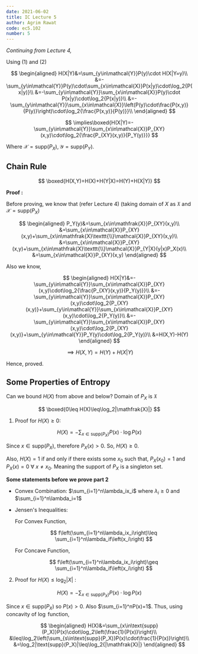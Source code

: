 ```yaml
---
date: 2021-06-02
title: IC Lecture 5
author: Agrim Rawat
code: ec5.102
number: 5
---
```


*Continuing from Lecture 4,*

Using (1) and (2)

$$
\begin{aligned}
H(X|Y)&=\sum_{y\in\mathcal{Y}}P(y)\cdot H(X|Y=y)\\
&=-\sum_{y\in\mathcal{Y}}P(y)\cdot\sum_{x\in\mathcal{X}}P(x|y)\cdot\log_2{P(x|y)}\\
&=-\sum_{y\in\mathcal{Y}}\sum_{x\in\mathcal{X}}P(y)\cdot P(x|y)\cdot\log_2{P(x|y)}\\
&=-\sum_{y\in\mathcal{Y}}\sum_{x\in\mathcal{X}}\left(P(y)\cdot\frac{P(x,y)}{P(y)}\right)\cdot\log_2{\frac{P(x,y)}{P(y)}}\\
\end{aligned}
$$

$$
\implies\boxed{H(X|Y)=-\sum_{y\in\mathcal{Y}}\sum_{x\in\mathcal{X}}P_{XY}(x,y)\cdot\log_2{\frac{P_{XY}(x,y)}{P_Y(y)}}}
$$

Where $\mathcal{X}=\text{supp}(P_X),\mathcal{Y}=\text{supp}(P_Y)$.

## Chain Rule

$$
\boxed{H(X,Y)=H(X)+H(Y|X)=H(Y)+H(X|Y)}
$$

**Proof :**

Before proving, we know that (refer Lecture 4) (taking domain of $X$ as $\mathfrak{X}$ and $\mathcal{X}=\text{supp}(P_X)$

$$
\begin{aligned}
P_Y(y)&=\sum_{x\in\mathfrak{X}}P_{XY}(x,y)\\
&=\sum_{x\in\mathcal{X}}P_{XY}(x,y)+\sum_{x\in\mathfrak{X}\texttt{\\}\mathcal{X}}P_{XY}(x,y)\\
&=\sum_{x\in\mathcal{X}}P_{XY}(x,y)+\sum_{x\in\mathfrak{X}\texttt{\\}\mathcal{X}}P_{Y|X}(y|x)P_X(x)\\
&=\sum_{x\in\mathcal{X}}P_{XY}(x,y)
\end{aligned}
$$

Also we know,

$$
\begin{aligned}
H(X|Y)&=-\sum_{y\in\mathcal{Y}}\sum_{x\in\mathcal{X}}P_{XY}(x,y)\cdot\log_2{\frac{P_{XY}(x,y)}{P_Y(y)}}\\
&=-\sum_{y\in\mathcal{Y}}\sum_{x\in\mathcal{X}}P_{XY}(x,y)\cdot\log_2{P_{XY}(x,y)}+\sum_{y\in\mathcal{Y}}\sum_{x\in\mathcal{X}}P_{XY}(x,y)\cdot\log_2{P_Y(y)}\\
&=-\sum_{y\in\mathcal{Y}}\sum_{x\in\mathcal{X}}P_{XY}(x,y)\cdot\log_2{P_{XY}(x,y)}+\sum_{y\in\mathcal{Y}}P_Y(y)\cdot\log_2{P_Y(y)}\\
&=H(X,Y)-H(Y)
\end{aligned}
$$

$$
\implies H(X,Y)=H(Y)+H(X|Y)
$$

Hence, proved.

## Some Properties of Entropy

Can we bound $H(X)$ from above and below? Domain of $P_X$ is $\mathfrak{X}$

$$
\boxed{0\leq H(X)\leq\log_2|\mathfrak{X}|}
$$

1.  Proof for $H(X)\geq 0$:

$$
H(X)=-\sum_{x\in\text{supp}(P_X)}P(x)\cdot\log{P(x)}
$$

Since $x\in\text{supp}(P_X)$, therefore $P_X(x)>0$. So, $H(X)\geq 0$.

Also, $H(X)=1$ if and only if there exists some $x_0$ such that, $P_X(x_0)=1$ and $P_X(x)=0\ \forall\ x\neq x_0$. Meaning the support of $P_X$ is a singleton set.

**Some statements before we prove part 2**

- Convex Combination: $\sum_{i=1}^n\lambda_ix_i$ where $\lambda_i\geq0$ and $\sum_{i=1}^n\lambda_i=1$

- Jensen's Inequalities:

	For Convex Function,

	$$
	f\left(\sum_{i=1}^n\lambda_ix_i\right)\leq \sum_{i=1}^n\lambda_if\left(x_i\right)
	$$

	For Concave Function,

	$$
	f\left(\sum_{i=1}^n\lambda_ix_i\right)\geq \sum_{i=1}^n\lambda_if\left(x_i\right)
	$$


2.  Proof for $H(X)\leq\log_2{|X|}$ :

$$
H(X)=-\sum_{x\in\text{supp}(P_X)}P(x)\cdot\log{P(x)}
$$

Since $x\in\text{supp}(P_X)$ so $P(x)>0$. Also $\sum_{i=1}^nP(x)=1$. Thus, using concavity of $\log$ function,

$$
\begin{aligned}
H(X)&=\sum_{x\in\text{supp}(P_X)}P(x)\cdot\log_2\left(\frac{1}{P(x)}\right)\\
&\leq\log_2\left(\sum_{s\in\text{supp}(P_X)}P(x)\cdot\frac{1}{P(x)}\right)\\
&=\log_2|\text{supp}(P_X)|\leq\log_2{|\mathfrak{X}|}
\end{aligned}
$$